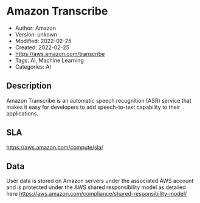 # Amazon Transcribe

* Author: Amazon
* Version: unkown
* Modified: 2022-02-25
* Created: 2022-02-25
* <https://aws.amazon.com/transcribe>
* Tags: AI, Machine Learning
* Categories: AI

## Description

Amazon Transcribe is an automatic speech recognition (ASR) service that makes it easy for developers to add speech-to-text capability to their applications.

## SLA

https://aws.amazon.com/compute/sla/

## Data

User data is stored on Amazon servers under the associated AWS account and is protected under the AWS shared responsibility model as detailed here https://aws.amazon.com/compliance/shared-responsibility-model/
